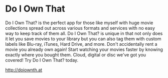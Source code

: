 # Do I Own That
Do I Own That? is the perfect app for those like myself with huge movie collections spread out across various formats and services with no easy way to keep track of them all.  Do I Own That? is unique in that not only does it let you save movies to your library but you can also tag them with custom labels like Blu-ray, iTunes, Hard Drive, and more. Don't accidentally rent a movie you already own again! Start watching your movies faster by knowing exactly where you bought them. Cloud, digital or disc we've got you covered! Try Do I Own That? today.

http://doiownth.at
